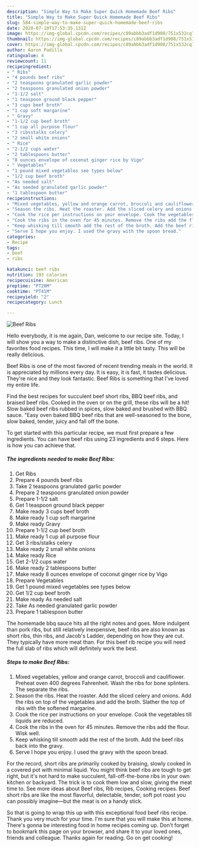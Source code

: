 ```yaml
---
description: "Simple Way to Make Super Quick Homemade Beef Ribs"
title: "Simple Way to Make Super Quick Homemade Beef Ribs"
slug: 584-simple-way-to-make-super-quick-homemade-beef-ribs
date: 2020-07-10T17:53:35.131Z
image: https://img-global.cpcdn.com/recipes/c89abbb3adf1d908/751x532cq70/beef-ribs-recipe-main-photo.jpg
thumbnail: https://img-global.cpcdn.com/recipes/c89abbb3adf1d908/751x532cq70/beef-ribs-recipe-main-photo.jpg
cover: https://img-global.cpcdn.com/recipes/c89abbb3adf1d908/751x532cq70/beef-ribs-recipe-main-photo.jpg
author: Aaron Padilla
ratingvalue: 4
reviewcount: 11
recipeingredient:
- " Ribs"
- "4 pounds beef ribs"
- "2 teaspoons granulated garlic powder"
- "2 teaspoons granulated onion powder"
- "1-1/2 salt"
- "1 teaspoon ground black pepper"
- "3 cups beef broth"
- "1 cup soft margarine"
- " Gravy"
- "1-1/2 cup beef broth"
- "1 cup all purpose flour"
- "3 ribsstalks celery"
- "2 small white onions"
- " Rice"
- "2-1/2 cups water"
- "2 tablespoons butter"
- "8 ounces envelope of coconut ginger rice by Vigo"
- " Vegetables"
- "1 pound mixed vegetables see types below"
- "1/2 cup beef broth"
- "As needed salt"
- "As needed granulated garlic powder"
- "1 tablespoon butter"
recipeinstructions:
- "Mixed vegetables, yellow and orange carrot, broccoli and cauliflower. Preheat oven 400 degrees Fahrenheit. Wash the ribs for bone splinters. The separate the ribs."
- "Season the ribs. Heat the roaster. Add the sliced celery and onions. Add the ribs on top of the vegetables and add the broth. Slather the top of ribs with the softened margarine."
- "Cook the rice per instructions on your envelope. Cook the vegetables till liquids are reduced."
- "Cook the ribs in the oven for 45 minutes. Remove the ribs add the flour. Wisk well."
- "Keep whisking till smooth add the rest of the broth. Add the beef ribs back into the gravy."
- "Serve I hope you enjoy. I used the gravy with the spoon bread."
categories:
- Recipe
tags:
- beef
- ribs

katakunci: beef ribs 
nutrition: 193 calories
recipecuisine: American
preptime: "PT20M"
cooktime: "PT41M"
recipeyield: "2"
recipecategory: Lunch

---
```



![Beef Ribs](https://img-global.cpcdn.com/recipes/c89abbb3adf1d908/751x532cq70/beef-ribs-recipe-main-photo.jpg)

Hello everybody, it is me again, Dan, welcome to our recipe site. Today, I will show you a way to make a distinctive dish, beef ribs. One of my favorites food recipes. This time, I will make it a little bit tasty. This will be really delicious.

Beef Ribs is one of the most favored of recent trending meals in the world. It is appreciated by millions every day. It is easy, it is fast, it tastes delicious. They're nice and they look fantastic. Beef Ribs is something that I've loved my entire life.

Find the best recipes for succulent beef short ribs, BBQ beef ribs, and braised beef ribs. Cooked in the oven or on the grill, these ribs will be a hit! Slow baked beef ribs rubbed in spices, slow baked and brushed with BBQ sauce. &#34;Easy oven baked BBQ beef ribs that are well-seasoned to the bone, slow baked, tender, juicy and fall off the bone.


To get started with this particular recipe, we must first prepare a few ingredients. You can have beef ribs using 23 ingredients and 6 steps. Here is how you can achieve that.

<!--inarticleads1-->

##### The ingredients needed to make Beef Ribs:

1. Get  Ribs
1. Prepare 4 pounds beef ribs
1. Take 2 teaspoons granulated garlic powder
1. Prepare 2 teaspoons granulated onion powder
1. Prepare 1-1/2 salt
1. Get 1 teaspoon ground black pepper
1. Make ready 3 cups beef broth
1. Make ready 1 cup soft margarine
1. Make ready  Gravy
1. Prepare 1-1/2 cup beef broth
1. Make ready 1 cup all purpose flour
1. Get 3 ribs/stalks celery
1. Make ready 2 small white onions
1. Make ready  Rice
1. Get 2-1/2 cups water
1. Make ready 2 tablespoons butter
1. Make ready 8 ounces envelope of coconut ginger rice by Vigo
1. Prepare  Vegetables
1. Get 1 pound mixed vegetables see types below
1. Get 1/2 cup beef broth
1. Make ready As needed salt
1. Take As needed granulated garlic powder
1. Prepare 1 tablespoon butter


The homemade bbq sauce hits all the right notes and goes. More indulgent than pork ribs, but still relatively inexpensive, beef ribs are also known as short ribs, thin ribs, and Jacob&#39;s Ladder, depending on how they are cut. They typically have more meat than. For this beef rib recipe you will need the full slab of ribs which will definitely work the best. 

<!--inarticleads2-->

##### Steps to make Beef Ribs:

1. Mixed vegetables, yellow and orange carrot, broccoli and cauliflower. Preheat oven 400 degrees Fahrenheit. Wash the ribs for bone splinters. The separate the ribs.
1. Season the ribs. Heat the roaster. Add the sliced celery and onions. Add the ribs on top of the vegetables and add the broth. Slather the top of ribs with the softened margarine.
1. Cook the rice per instructions on your envelope. Cook the vegetables till liquids are reduced.
1. Cook the ribs in the oven for 45 minutes. Remove the ribs add the flour. Wisk well.
1. Keep whisking till smooth add the rest of the broth. Add the beef ribs back into the gravy.
1. Serve I hope you enjoy. I used the gravy with the spoon bread.


For the record, short ribs are primarily cooked by braising, slowly cooked in a covered pot with minimal liquid. You might think beef ribs are tough to get right, but it&#39;s not hard to make succulent, fall-off-the-bone ribs in your own kitchen or backyard. The trick is to cook them low and slow, giving the meat time to. See more ideas about Beef ribs, Rib recipes, Cooking recipes. Beef short ribs are like the most flavorful, delectable, tender, soft pot roast you can possibly imagine—but the meat is on a handy stick. 

So that is going to wrap this up with this exceptional food beef ribs recipe. Thank you very much for your time. I'm sure that you will make this at home. There's gonna be interesting food in home recipes coming up. Don't forget to bookmark this page on your browser, and share it to your loved ones, friends and colleague. Thanks again for reading. Go on get cooking!
